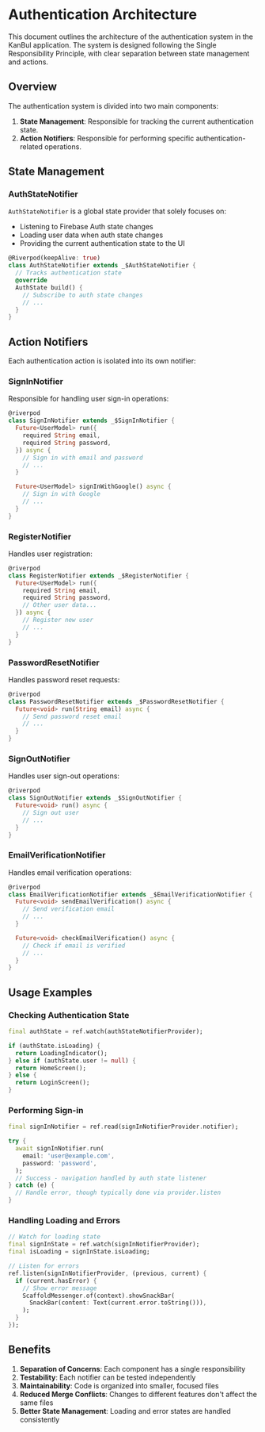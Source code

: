 # Authentication Architecture

This document outlines the architecture of the authentication system in the KanBul application. The system is designed following the Single Responsibility Principle, with clear separation between state management and actions.

## Overview

The authentication system is divided into two main components:

1. **State Management**: Responsible for tracking the current authentication state.
2. **Action Notifiers**: Responsible for performing specific authentication-related operations.

## State Management

### AuthStateNotifier

`AuthStateNotifier` is a global state provider that solely focuses on:

- Listening to Firebase Auth state changes
- Loading user data when auth state changes
- Providing the current authentication state to the UI

```dart
@Riverpod(keepAlive: true)
class AuthStateNotifier extends _$AuthStateNotifier {
  // Tracks authentication state
  @override
  AuthState build() {
    // Subscribe to auth state changes
    // ...
  }
}
```

## Action Notifiers

Each authentication action is isolated into its own notifier:

### SignInNotifier

Responsible for handling user sign-in operations:

```dart
@riverpod
class SignInNotifier extends _$SignInNotifier {
  Future<UserModel> run({
    required String email,
    required String password,
  }) async {
    // Sign in with email and password
    // ...
  }

  Future<UserModel> signInWithGoogle() async {
    // Sign in with Google
    // ...
  }
}
```

### RegisterNotifier

Handles user registration:

```dart
@riverpod
class RegisterNotifier extends _$RegisterNotifier {
  Future<UserModel> run({
    required String email,
    required String password,
    // Other user data...
  }) async {
    // Register new user
    // ...
  }
}
```

### PasswordResetNotifier

Handles password reset requests:

```dart
@riverpod
class PasswordResetNotifier extends _$PasswordResetNotifier {
  Future<void> run(String email) async {
    // Send password reset email
    // ...
  }
}
```

### SignOutNotifier

Handles user sign-out operations:

```dart
@riverpod
class SignOutNotifier extends _$SignOutNotifier {
  Future<void> run() async {
    // Sign out user
    // ...
  }
}
```

### EmailVerificationNotifier

Handles email verification operations:

```dart
@riverpod
class EmailVerificationNotifier extends _$EmailVerificationNotifier {
  Future<void> sendEmailVerification() async {
    // Send verification email
    // ...
  }

  Future<void> checkEmailVerification() async {
    // Check if email is verified
    // ...
  }
}
```

## Usage Examples

### Checking Authentication State

```dart
final authState = ref.watch(authStateNotifierProvider);

if (authState.isLoading) {
  return LoadingIndicator();
} else if (authState.user != null) {
  return HomeScreen();
} else {
  return LoginScreen();
}
```

### Performing Sign-in

```dart
final signInNotifier = ref.read(signInNotifierProvider.notifier);

try {
  await signInNotifier.run(
    email: 'user@example.com',
    password: 'password',
  );
  // Success - navigation handled by auth state listener
} catch (e) {
  // Handle error, though typically done via provider.listen
}
```

### Handling Loading and Errors

```dart
// Watch for loading state
final signInState = ref.watch(signInNotifierProvider);
final isLoading = signInState.isLoading;

// Listen for errors
ref.listen(signInNotifierProvider, (previous, current) {
  if (current.hasError) {
    // Show error message
    ScaffoldMessenger.of(context).showSnackBar(
      SnackBar(content: Text(current.error.toString())),
    );
  }
});
```

## Benefits

1. **Separation of Concerns**: Each component has a single responsibility
2. **Testability**: Each notifier can be tested independently
3. **Maintainability**: Code is organized into smaller, focused files
4. **Reduced Merge Conflicts**: Changes to different features don't affect the same files
5. **Better State Management**: Loading and error states are handled consistently
